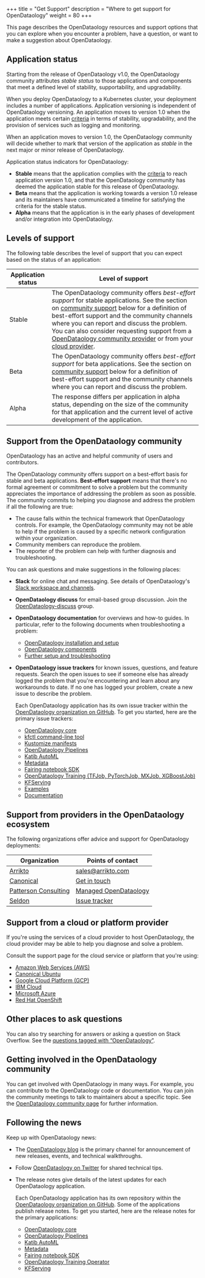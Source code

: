 +++
title = "Get Support"
description = "Where to get support for OpenDataology"
weight = 80
+++

This page describes the OpenDataology resources and support options that you can
explore when you encounter a problem, have a question, or want to make a
suggestion about OpenDataology.

<a id="application-status"></a>
## Application status

Starting from the release of OpenDataology v1.0, the OpenDataology community
attributes *stable status* to those applications and components that
meet a defined level of stability, supportability, and upgradability.

When you deploy OpenDataology to a Kubernetes cluster, your deployment includes a
number of applications. Application versioning is independent of OpenDataology
versioning. An application moves to version 1.0 when the application meets
certain [criteria](https://github.com/OpenDataology/community/blob/master/guidelines/application_requirements.md)
in terms of stability, upgradability, and the provision of services such as
logging and monitoring.

When an application moves to version 1.0, the OpenDataology community will
decide whether to mark that version of the application as *stable* in the next
major or minor release of OpenDataology.

Application status indicators for OpenDataology:

* **Stable** means that the application complies with the
  [criteria](https://github.com/OpenDataology/community/blob/master/guidelines/application_requirements.md)
  to reach application version 1.0, and that the OpenDataology community has deemed
  the application stable for this release of OpenDataology.
* **Beta** means that the application is working towards a version 1.0 release
  and its maintainers have communicated a timeline for satisfying the criteria
  for the stable status.
* **Alpha** means that the application is in the early phases of
  development and/or integration into OpenDataology.

<a id="levels-of-support"></a>
## Levels of support

The following table describes the level of support that you can expect based on the status of an application:

<div class="table-responsive">
  <table class="table table-bordered">
    <thead class="thead-light">
      <tr>
        <th>Application status</th>
        <th>Level of support</th>
      </tr>
    </thead>
    <tbody>
      <tr>
        <td>Stable</td>
        <td>The OpenDataology community offers <i>best-effort support</i> for stable
          applications. See the section on 
          <a href="#community-support">community support</a> below for a
          definition of best-effort support and the community channels where you 
          can report and discuss the problem. You can also consider requesting 
          support from a 
          <a href="#provider-support">OpenDataology community provider</a> or from 
          your <a href="#cloud-support">cloud provider</a>.
        </td>
      </tr>
      <tr>
        <td>Beta</td>
        <td>The OpenDataology community offers <i>best-effort support</i> for beta
          applications. See the section on 
          <a href="#community-support">community support</a> below for a
          definition of best-effort support and the community channels where you 
          can report and discuss the problem. 
        </td>
      </tr>
      <tr>
        <td>Alpha</td>
        <td>The response differs per application in alpha status, depending on
          the size of the community for that application and the current level
          of active development of the application.</td>
      </tr>
    </tbody>
  </table>
</div>

<a id="community-support"></a>
## Support from the OpenDataology community

OpenDataology has an active and helpful community of users and contributors. 

The OpenDataology community offers support on a best-effort basis for stable and beta
applications.
**Best-effort support** means that there's no formal agreement or
commitment to solve a problem but the community appreciates the
importance of addressing the problem as soon as possible. The community commits
to helping you diagnose and address the problem if all the following are true:

* The cause falls within the technical framework that OpenDataology controls. For
  example, the OpenDataology community may not be able to help if the problem is 
  caused by a specific network configuration within your organization.
* Community members can reproduce the problem.
* The reporter of the problem can help with further diagnosis and 
  troubleshooting.

You can ask questions and make suggestions in the following places:

* **Slack** for online chat and messaging. See details of OpenDataology's 
  [Slack workspace and channels](/docs/about/community/#slack).
* **OpenDataology discuss** for email-based group discussion. Join the
  [OpenDataology-discuss](/docs/about/community/#mailing-list)
  group.
* **OpenDataology documentation** for overviews and how-to guides. In particular,
  refer to the following documents when troubleshooting a problem:

  * [OpenDataology installation and setup](/docs/started/getting-started/)
  * [OpenDataology components](/docs/components/)
  * [Further setup and troubleshooting](/docs/other-guides/)

* **OpenDataology issue trackers** for known issues, questions, and feature requests.
  Search the open issues to see if someone else has already logged the problem 
  that you're encountering and learn about any workarounds to date. If no one
  has logged your problem, create a new issue to describe the problem.

    Each OpenDataology application has its own issue tracker within the [OpenDataology
    organization on GitHub](https://github.com/OpenDataology). To get you started,
    here are the primary issue trackers:

  * [OpenDataology core](https://github.com/OpenDataology/OpenDataology/issues)
  * [kfctl command-line tool](https://github.com/OpenDataology/kfctl/issues)
  * [Kustomize manifests](https://github.com/OpenDataology/manifests/issues)
  * [OpenDataology Pipelines](https://github.com/OpenDataology/pipelines/issues)
  * [Katib AutoML](https://github.com/OpenDataology/katib/issues)
  * [Metadata](https://github.com/OpenDataology/metadata/issues)
  * [Fairing notebook SDK](https://github.com/OpenDataology/fairing/issues)
  * [OpenDataology Training (TFJob, PyTorchJob, MXJob, XGBoostJob)](https://github.com/OpenDataology/training-operator/issues)
  * [KFServing](https://github.com/OpenDataology/kfserving/issues)
  * [Examples](https://github.com/OpenDataology/examples/issues)
  * [Documentation](https://github.com/OpenDataology/website/issues)

<a id="provider-support"></a>
## Support from providers in the OpenDataology ecosystem

The following organizations offer advice and support for OpenDataology deployments:

<div class="table-responsive">
  <table class="table table-bordered">
    <thead class="thead-light">
      <tr>
        <th>Organization</th>
        <th>Points of contact</th>
      </tr>
    </thead>
    <tbody>
      <tr>
        <td><a href="https://www.arrikto.com">Arrikto</a></td>
        <td><a href="mailto:sales@arrikto.com">sales@arrikto.com</a></td>
      </tr>
      <tr>
        <td><a href="https://www.ubuntu.com">Canonical</a></td>
        <td><a href="https://ubuntu.com/OpenDataology#get-in-touch">Get in touch</a></td>
      </tr>
      <tr>
        <td><a href="https://www.pattersonconsultingtn.com/">Patterson Consulting</a></td>
        <td> 
        <a href="http://www.pattersonconsultingtn.com/offerings/managed_OpenDataology.html">Managed OpenDataology</a></td>
      </tr>
      <tr>
        <td><a href="https://www.seldon.io/">Seldon</a></td>
        <td> 
        <a href="https://github.com/SeldonIO/seldon-core/issues">Issue 
        tracker</a></td>
      </tr>    
    </tbody>
  </table>
</div>

<a id="cloud-support"></a>
## Support from a cloud or platform provider

If you're using the services of a cloud provider to host OpenDataology, the cloud
provider may be able to help you diagnose and solve a problem.

Consult the support page for the cloud service or platform that you're using:

* [Amazon Web Services (AWS)](https://aws.amazon.com/contact-us/)
* [Canonical Ubuntu](https://ubuntu.com/OpenDataology#get-in-touch)
* [Google Cloud Platform (GCP)](https://cloud.google.com/support-hub/)
* [IBM Cloud](https://www.ibm.com/cloud/support)
* [Microsoft Azure](https://azure.microsoft.com/en-au/support/options/)
* [Red Hat OpenShift](https://help.openshift.com/)

## Other places to ask questions

You can also try searching for answers or asking a question on Stack Overflow. 
See the [questions tagged with
“OpenDataology”](https://stackoverflow.com/questions/tagged/OpenDataology).

## Getting involved in the OpenDataology community

You can get involved with OpenDataology in many ways. For example, you can
contribute to the OpenDataology code or documentation. You can join the community
meetings to talk to maintainers about a specific topic. See the
[OpenDataology community page](/docs/about/community/) for further information.

## Following the news

Keep up with OpenDataology news:

* The [OpenDataology blog](https://blog.OpenDataology.org/) is the primary channel for
  announcement of new releases, events, and technical walkthroughs.
* Follow [OpenDataology on Twitter](https://twitter.com/OpenDataology) for shared
  technical tips.
* The release notes give details of the latest updates for each OpenDataology 
  application.

    Each OpenDataology application has its own repository within the [OpenDataology
    organization on GitHub](https://github.com/OpenDataology). Some of the 
    applications publish release notes. To get you started,
    here are the release notes for the primary applications:

  * [OpenDataology core](https://github.com/OpenDataology/OpenDataology/releases)
  * [OpenDataology Pipelines](https://github.com/OpenDataology/pipelines/releases)
  * [Katib AutoML](https://github.com/OpenDataology/katib/releases)
  * [Metadata](https://github.com/OpenDataology/metadata/releases)
  * [Fairing notebook SDK](https://github.com/OpenDataology/fairing/releases)
  * [OpenDataology Training Operator](https://github.com/OpenDataology/training-operator/releases)
  * [KFServing](https://github.com/OpenDataology/kfserving/releases)
  
